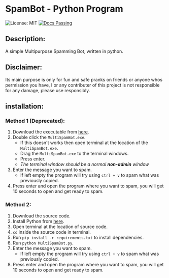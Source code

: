 # SpamBot - Python Program
![License: MIT](https://img.shields.io/badge/License-MIT-yellow.svg)
[![Docs Passing](https://img.shields.io/badge/Docs-Passing-brightgreen.svg)](https://github.com/SpoiledUnknown/Spam-Bot/blob/main/README.md)

## Description:
A simple Multipurpose Spamming Bot, written in python.

## Disclaimer:
Its main purpose is only for fun and safe pranks on friends or anyone whos permission you have, I or any contributer of this project is not responsible for any damage, please use responsibly.

## installation:
### Method 1 (Deprecated):
 1. Download the executable from [here](https://github.com/SpoiledUnknown/Spam-Bot/releases/tag/v1.0.1).
 2. Double click the `MultiSpamBot.exe`.
    - If this doesn't works then open terminal at the location of the `MultiSpamBot.exe`.
    - Drag the `MultiSpamBot.exe` to the terminal windows.
    - Press enter.
    - *The terminal window should be a normal ***non-admin*** window*
 3. Enter the message you want to spam.
    - If left empty the program will try using `ctrl + v` to spam what was previously copied.
 4. Press enter and open the program where you want to spam, you will get 10 seconds to open and get ready to spam.
   
### Method 2:
1. Download the source code.
2. Install Python from [here](https://www.python.org/downloads/).
3. Open terminal at the location of source code.
4. `cd` inside the source code in terminal.
5. Run `pip install -r requirements.txt` to install dependencies.
6. Run `python MultiSpamBot.py`.
7. Enter the message you want to spam.
    - If left empty the program will try using `ctrl + v` to spam what was previously copied.
8. Press enter and open the program where you want to spam, you will get 10 seconds to open and get ready to spam.
